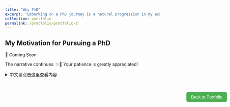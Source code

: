 ```yaml
---
title: "Why PhD"
excerpt: "Embarking on a PhD journey is a natural progression in my academic and professional development. I am driven by a desire to contribute meaningful research that can inform and transform public policy. A doctoral degree will provide me with the depth of knowledge and the research skills necessary to address complex issues in public administration effectively."  #<img src='/images/500x300.png'> -->
collection: portfolio
permalink: /protfolio/protfolio-2
---
```

<h2>My Motivation for Pursuing a PhD</h2>
📅 Coming Soon

The narrative continues. ✨🌟 Your patience is greatly appreciated!


<details>
  <summary>中文请点击这里查看内容</summary>

  我选择攻读博士学位，其实是我学习成长过程的一个自然延伸，也受到了周围环境和一些榜样的影响。在本科和硕士阶段，我不仅学到了很多理论知识，还通过实习和参与研究项目，获得了实际操作的经验。这些经历让我对公共政策领域有了更深的理解，同时也让我认识到，如果我想在这个领域做出真正的贡献，我需要更深入的研究和更专业的训练。<br>
<br>
  正是这种对知识深入探索的渴望，以及我对于如何更好地服务于公众的思考，驱使我决定继续深造，攻读博士学位。我相信，通过博士学习，我能够进一步提升我的专业技能，同时锻炼我的批判性思维。<br>
<br>
  对我来说，拿到博士学位是达到我个人职业目标的关键一步。我希望通过我的研究，能够针对现实世界中的政策问题提出创新性的解决方案，并在学术界树立起自己的声誉。从长远来看，我渴望成为一名能够培养未来政策制定者、推动国内外学术交流的学者，帮助更多学生获得高质量的高等教育资源。因此，这个博士学位不仅标志着我个人的成长，也代表了我对社会贡献和学术引领责任的承诺。<br>
</details>

<br>
<br>

<style>
  .container {
    position: relative; /* 父元素设置为相对定位 */
    width: 100%; /* 父元素宽度设置为100% */
    height: 100vh; /* 父元素高度设置为视口高度 */
    padding-right: 40px; /* 为了防止按钮覆盖内容，可以添加一些内边距 */
  }
  .back-button {
    position: absolute;
    right: 10px; /* 将按钮放置在父元素的右侧 */
    padding: 8px 15px;
    font-size: 14px;
    cursor: pointer;
    background-color: #4CAF50; /* 绿色背景 */
    color: white; /* 白色文字 */
    border: none;
    border-radius: 5px;
    text-align: center;
    display: inline-block;
  }
</style>

<body>

<button class="back-button" onclick="goBack()">Back to Portfolio</button>

<script>
function goBack() {
  window.location.href = 'https://qiuhan-star.github.io/hanrachelqiu.github.io//portfolio/';
}
</script>

</body>